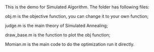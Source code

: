 This is the demo for Simulated Algorithm. The folder has following files:

obj.m is the objective function, you can change it to your own function;

judge.m is the main theory of Simulated Annealing;

draw_base.m is the function to plot the obj function;

Momian.m is the main code to do the optimization run it directly.